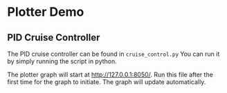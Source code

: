 # Plotter Demo

## PID Cruise Controller

The PID cruise controller can be found in `cruise_control.py`
You can run it by simply running the script in python.

The plotter graph will start at http://127.0.0.1:8050/.
Run this file after the first time for the graph to initiate.
The graph will update automatically.